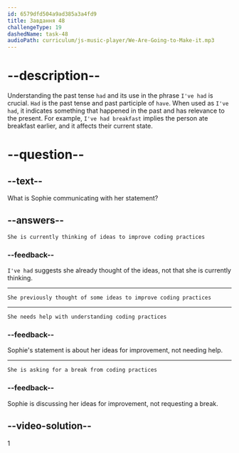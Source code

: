 ```yaml
---
id: 6579dfd504a9ad385a3a4fd9
title: Завдання 48
challengeType: 19
dashedName: task-48
audioPath: curriculum/js-music-player/We-Are-Going-to-Make-it.mp3
---
```


<!--
AUDIO REFERENCE: 
Sophie: "Good morning, everyone. I've had some ideas about improving our coding practices."
-->

# --description--

Understanding the past tense `had` and its use in the phrase `I've had` is crucial. `Had` is the past tense and past participle of `have`. When used as `I've had`, it indicates something that happened in the past and has relevance to the present. For example, `I've had breakfast` implies the person ate breakfast earlier, and it affects their current state.

# --question--

## --text--

What is Sophie communicating with her statement?

## --answers--

`She is currently thinking of ideas to improve coding practices`

### --feedback--

`I've had` suggests she already thought of the ideas, not that she is currently thinking.

---

`She previously thought of some ideas to improve coding practices`

---

`She needs help with understanding coding practices`

### --feedback--

Sophie's statement is about her ideas for improvement, not needing help.

---

`She is asking for a break from coding practices`

### --feedback--

Sophie is discussing her ideas for improvement, not requesting a break.

## --video-solution--

1

